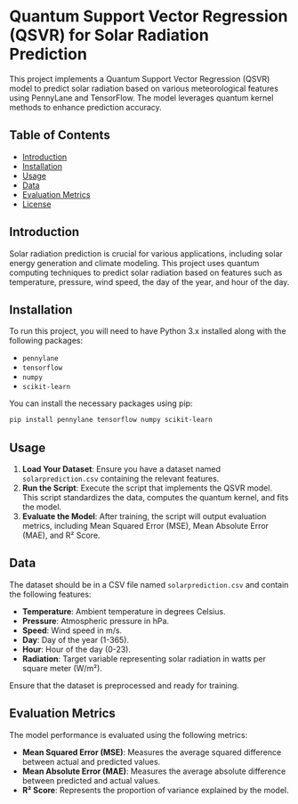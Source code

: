 # Quantum Support Vector Regression (QSVR) for Solar Radiation Prediction

This project implements a Quantum Support Vector Regression (QSVR) model to predict solar radiation based on various meteorological features using PennyLane and TensorFlow. The model leverages quantum kernel methods to enhance prediction accuracy.

## Table of Contents

- [Introduction](#introduction)
- [Installation](#installation)
- [Usage](#usage)
- [Data](#data)
- [Evaluation Metrics](#evaluation-metrics)
- [License](#license)

## Introduction

Solar radiation prediction is crucial for various applications, including solar energy generation and climate modeling. This project uses quantum computing techniques to predict solar radiation based on features such as temperature, pressure, wind speed, the day of the year, and hour of the day.

## Installation

To run this project, you will need to have Python 3.x installed along with the following packages:

- `pennylane`
- `tensorflow`
- `numpy`
- `scikit-learn`

You can install the necessary packages using pip:

```bash
pip install pennylane tensorflow numpy scikit-learn
```


## Usage

1. **Load Your Dataset**: Ensure you have a dataset named `solarprediction.csv` containing the relevant features.
2. **Run the Script**: Execute the script that implements the QSVR model. This script standardizes the data, computes the quantum kernel, and fits the model.
3. **Evaluate the Model**: After training, the script will output evaluation metrics, including Mean Squared Error (MSE), Mean Absolute Error (MAE), and R² Score.

## Data

The dataset should be in a CSV file named `solarprediction.csv` and contain the following features:

- **Temperature**: Ambient temperature in degrees Celsius.
- **Pressure**: Atmospheric pressure in hPa.
- **Speed**: Wind speed in m/s.
- **Day**: Day of the year (1-365).
- **Hour**: Hour of the day (0-23).
- **Radiation**: Target variable representing solar radiation in watts per square meter (W/m²).

Ensure that the dataset is preprocessed and ready for training.

## Evaluation Metrics

The model performance is evaluated using the following metrics:

- **Mean Squared Error (MSE)**: Measures the average squared difference between actual and predicted values.
- **Mean Absolute Error (MAE)**: Measures the average absolute difference between predicted and actual values.
- **R² Score**: Represents the proportion of variance explained by the model.
